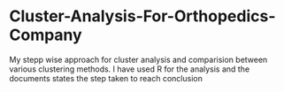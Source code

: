 # Cluster-Analysis-For-Orthopedics-Company

My stepp wise approach for cluster analysis and comparision between various clustering methods.
I have used R for the analysis and the documents states the step taken to reach conclusion
